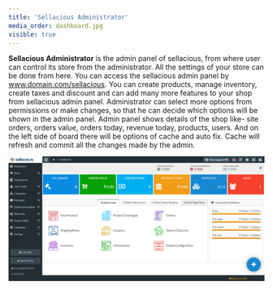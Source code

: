 ```yaml
---
title: 'Sellacious Administrator'
media_order: dashboard.jpg
visible: true
---
```


**Sellacious Administrator** is the admin panel of  sellacious,  from where user can control its store from the administrator. All the settings of your store can be done from here.
You can access the sellacious admin panel by www.domain.com/sellacious. 
You can create products, manage inventory, create taxes and discount and can add many more features to your shop from sellacious admin panel. 
Administrator can select more options from permissions or make changes, so that he can decide which options will be shown in the admin panel.
Admin panel shows details of the shop like- site orders, orders value, orders today, revenue today, products, users.
And on the left side of board there will be options of cache and auto fix.
Cache will refresh and commit all the changes made by the admin.


![](dashboard.jpg)
